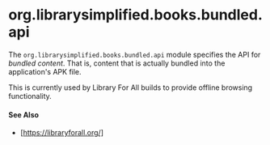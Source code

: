org.librarysimplified.books.bundled.api
===

The `org.librarysimplified.books.bundled.api` module specifies the
API for _bundled content_. That is, content that is actually bundled
into the application's APK file.

This is currently used by Library For All builds to provide offline
browsing functionality.

#### See Also

* [https://libraryforall.org/]
